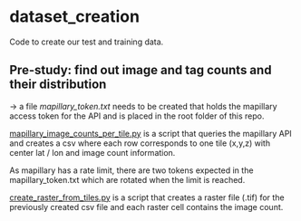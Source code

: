 # dataset_creation

Code to create our test and training data.

## Pre-study: find out image and tag counts and their distribution

-> a file *mapillary_token.txt* needs to be created that holds the mapillary access token for the API and is placed in the root folder of this repo.

[mapillary_image_counts_per_tile.py]() is a script that queries the mapillary API and creates a csv where each row corresponds to one tile (x,y,z) with center lat / lon and image count information.

As mapillary has a rate limit, there are two tokens expected in the mapillary_token.txt which are rotated when the limit is reached.

[create_raster_from_tiles.py]() is a script that creates a raster file (.tif) for the previously created csv file and each raster cell contains the image count.

